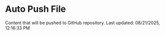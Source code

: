 # Auto Push File

Content that will be pushed to GitHub repository.
Last updated: 08/21/2025, 12:16:33 PM